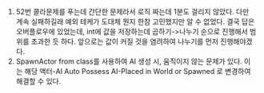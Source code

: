 1. 52번 콜라문제를 푸는데 간단한 문제라서 로직 짜는데 1분도 걸리지 않았다. 다만 계속 실패하길래 예외 테케가 도대체 뭔지 한참 고민했지만 알 수 없었다. 결국 답은 오버플로우에 있었는데, int에 값을 저장하는데 곱하기->나누기 순으로 진행해서 범위를 초과한 듯 하다. 앞으로는 값이 커질 것을 염려하여 나누기를 먼저 진행해야겠다.
2. SpawnActor from class를 사용하여 AI 생성 시, 움직이지 않는 문제가 있다. 이는 해당 액터-AI Auto Possess AI-Placed in World or Spawned 로 변경하여 해결할 수 있다.
